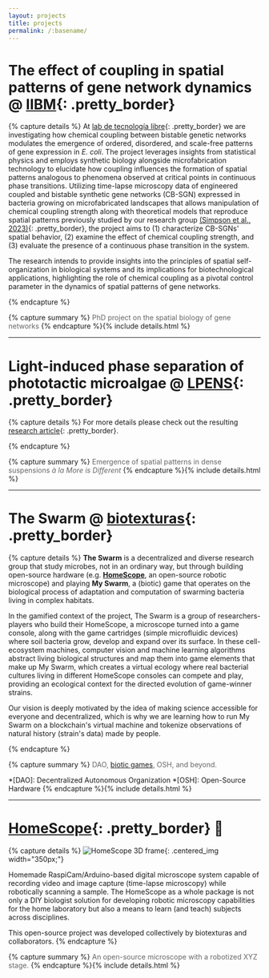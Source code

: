 ```yaml
---
layout: projects
title: projects
permalink: /:basename/
---
```



# The effect of coupling in spatial patterns of gene network dynamics  @ [IIBM][7]{: .pretty_border}

{% capture details %}
At [lab de tecnología libre][8]{: .pretty_border} we are investigating how chemical coupling between bistable genetic networks modulates the emergence of ordered, disordered, and scale-free patterns of gene expression in _E. coli_. The project leverages insights from statistical physics and employs synthetic biology alongside microfabrication technology to elucidate how coupling influences the formation of spatial patterns analogous to phenomena observed at critical points in continuous phase transitions. Utilizing time-lapse microscopy data of engineered coupled and bistable synthetic gene networks (CB-SGN) expressed in bacteria growing on microfabricated landscapes that allows manipulation of chemical coupling strength along with theoretical models that reproduce spatial patterns previously studied by our research group [(Simpson et al., 2023)][9]{: .pretty_border}, the project aims to (1) characterize CB-SGNs' spatial behavior, (2) examine the effect of chemical coupling strength, and (3) evaluate the presence of a continuous phase transition in the system. 

The research intends to provide insights into the principles of spatial self-organization in biological systems and its implications for biotechnological applications, highlighting the role of chemical coupling as a pivotal control parameter in the dynamics of spatial patterns of gene networks.

[8]: https://federicilab.org/ "lab de tecnología libre"

[9]: https://doi.org/10.1186/s12915-023-01681-4 "Spatial biology of Ising-like synthetic genetic networks"
{% endcapture %}

{% capture summary %}
<span style="color: #666666;"> PhD project on the spatial biology of gene networks </span>
{% endcapture %}{% include details.html %}

[7]: https://ingenieriabiologicaymedica.uc.cl/en/ "institute for biological and medical engineering"


---
# Light-induced phase separation of phototactic microalgae @ [LPENS][5]{: .pretty_border}

{% capture details %}
For more details please check out the resulting [research article][6]{: .pretty_border}.

[6]: https://doi.org/10.48550/arXiv.2401.08394 "Collective photoprotection through light-induced phase separation in a phototactic micro-alga"
{% endcapture %}

{% capture summary %}
<span style="color: #666666;"> Emergence of spatial patterns in dense suspensions _à la More is Different_ </span>
{% endcapture %}{% include details.html %}

[5]: https://www.lpens.ens.psl.eu/research/biophys/equipe-16/?lang=e "multiscale physics of living systems research group"


---
# The Swarm @ [biotexturas][1]{: .pretty_border}

{% capture details %}
**The Swarm** is a decentralized and diverse research group that study microbes, not in an ordinary way, but through building open-source hardware (e.g. [**HomeScope**][2], an open-source robotic microscope) and playing **My Swarm**, a (biotic) game that operates on the biological process of adaptation and computation of swarming bacteria living in complex habitats.

In the gamified context of the project, The Swarm is a group of researchers-players who build their HomeScope, a microscope turned into a game console, along with the game cartridges (simple microfluidic devices) where soil bacteria grow, develop and expand over its surface. In these cell-ecosystem machines, computer vision and machine learning algorithms abstract living biological structures and map them into game elements that make up My Swarm, which creates a virtual ecology where real bacterial cultures living in different HomeScope consoles can compete and play, providing an ecological context for the directed evolution of game-winner strains.

Our vision is deeply motivated by the idea of making science accessible for everyone and decentralized, which is why we are learning how to run My Swarm on a blockchain's virtual machine and tokenize observations of natural history (strain's data) made by people.

[2]: http://homescope.biotexturas.org "DIY robotic microscope"
{% endcapture %}

{% capture summary %}
<span style="color: #666666;">DAO, [biotic games][3], OSH, and beyond.</span>

[3]: https://pubs.rsc.org/en/content/articlelanding/2011/lc/c0lc00399a "go to I. H. Riedel-Kruse's article"
*[DAO]: Decentralized Autonomous Organization
*[OSH]: Open-Source Hardware
{% endcapture %}{% include details.html %}

[1]: https://biotexturas.org "Collective of intelligent people, machines, and ecosystems"


---
# [HomeScope][4]{: .pretty_border} <span>&#x1F52C;</span>

{% capture details %}
![HomeScope 3D frame](/assets/images/homescope.png){: .centered_img width="350px;"}

Homemade RaspiCam/Arduino-based digital microscope system capable of recording video and image capture (time-lapse microscopy) while robotically scanning a sample. The HomeScope as a whole package is not only a DIY biologist solution for developing robotic microscopy capabilities for the home laboratory but also a means to learn (and teach) subjects across disciplines.

This open-source project was developed collectively by biotexturas and collaborators.
{% endcapture %}

{% capture summary %}
<span style="color: #666666;">An open-source microscope with a robotized XYZ stage.</span>
{% endcapture %}{% include details.html %}

[4]: http://homescope.biotexturas.org "DIY robotic microscope"

